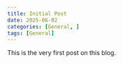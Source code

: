 ```yaml
---
title: Initial Post
date: 2025-06-02
categories: [General, ]
tags: [General]
---
```



This is the very first post on this blog. 